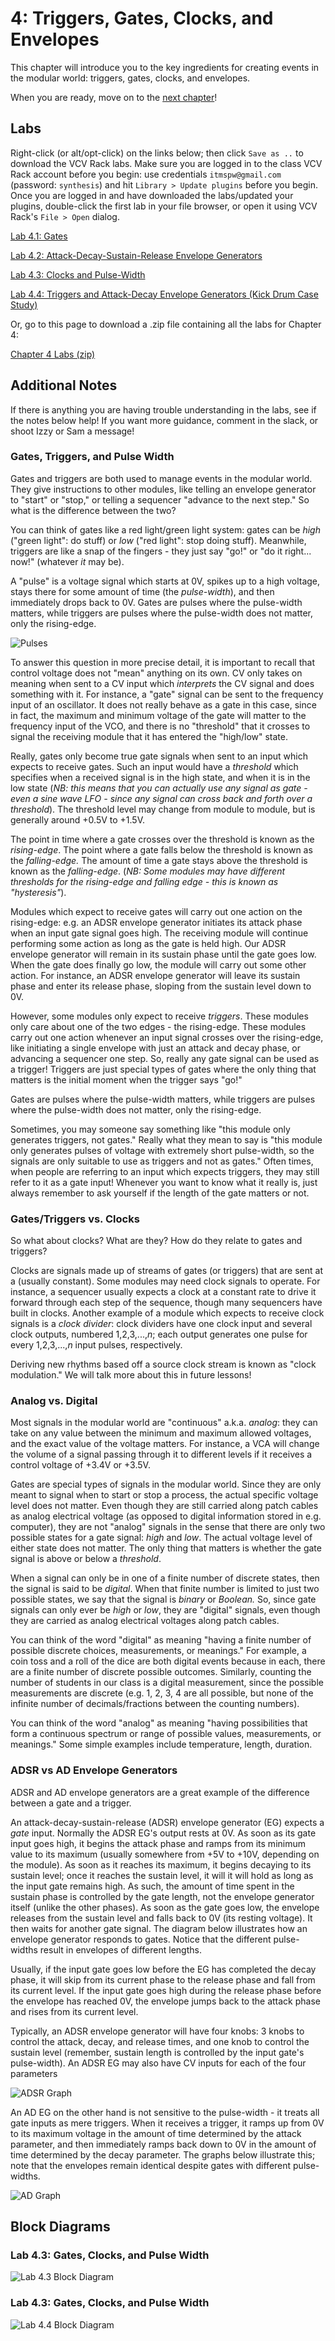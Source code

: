 

# 4: Triggers, Gates, Clocks, and Envelopes

This chapter will introduce you to the key ingredients for creating events in the modular world: triggers, gates, clocks, and envelopes. 

When you are ready, move on to the [next chapter](../Chapter-05/chapter05.md)!

## Labs

Right-click (or alt/opt-click) on the links below; then click `Save as ..` to download the VCV Rack labs.  Make sure you are logged in to the class VCV Rack account before you begin: use credentials `itmspw@gmail.com` (password: `synthesis`) and hit `Library > Update plugins` before you begin.  Once you are logged in and have downloaded the labs/updated your plugins, double-click the first lab in your file browser, or open it using VCV Rack's `File > Open` dialog.  

[Lab 4.1: Gates](https://raw.githubusercontent.com/signal-flux/SFxPW-Intro-to-Modular-Synthesis/master/Chapter-04/patches/lab_4_1_annotated.vcv)

[Lab 4.2: Attack-Decay-Sustain-Release Envelope Generators](https://raw.githubusercontent.com/signal-flux/SFxPW-Intro-to-Modular-Synthesis/master/Chapter-04/patches/lab_4_2_annotated.vcv)

[Lab 4.3: Clocks and Pulse-Width](https://raw.githubusercontent.com/signal-flux/SFxPW-Intro-to-Modular-Synthesis/master/Chapter-04/patches/lab_4_3_annotated.vcv)

[Lab 4.4: Triggers and Attack-Decay Envelope Generators (Kick Drum Case Study)](https://raw.githubusercontent.com/signal-flux/SFxPW-Intro-to-Modular-Synthesis/master/Chapter-04/patches/lab_4_4_annotated.vcv)

Or, go to this page to download a .zip file containing all the labs for Chapter 4:

[Chapter 4 Labs (zip)](./patches/ch04_vcv_labs.zip)

## Additional Notes

If there is anything you are having trouble understanding in the labs, see if the notes below help! If you want more guidance, comment in the slack, or shoot Izzy or Sam a message!

### Gates, Triggers, and Pulse Width

Gates and triggers are both used to manage events in the modular world.  They give instructions to other modules, like telling an envelope generator to "start" or "stop," or telling a sequencer "advance to the next step."  So what is the difference between the two?  

You can think of gates like a red light/green light system: gates can be *high* ("green light": do stuff) or *low* ("red light": stop doing stuff).  Meanwhile, triggers are like a snap of the fingers - they just say "go!" or "do it right... now!" (whatever *it* may be).  

A "pulse" is a voltage signal which starts at 0V, spikes up to a high voltage, stays there for some amount of time (the *pulse-width*), and then immediately drops back to 0V.  Gates are pulses where the pulse-width matters, while triggers are pulses where the pulse-width does not matter, only the rising-edge.

![Pulses](./images/graph_gates.png)

To answer this question in more precise detail, it is important to recall that control voltage does not "mean" anything on its own.  CV only takes on meaning when sent to a CV input which *interprets* the CV signal and does something with it.  For instance, a "gate" signal can be sent to the frequency input of an oscillator.  It does not really behave as a gate in this case, since in fact, the maximum and minimum voltage of the gate will matter to the frequency input of the VCO, and there is no "threshold" that it crosses to signal the receiving module that it has entered the "high/low" state. 

Really, gates only become true gate signals when sent to an input which expects to receive gates.  Such an input would have a *threshold* which specifies when a received signal is in the high state, and when it is in the low state (*NB: this means that you can actually use any signal as gate - even a sine wave LFO - since any signal can cross back and forth over a threshold*).  The threshold level may change from module to module, but is generally around +0.5V to +1.5V.

The point in time where a gate crosses over the threshold is known as the *rising-edge*.  The point where a gate falls below the threshold is known as the *falling-edge.* The amount of time a gate stays above the threshold is known as the *falling-edge*.  (*NB: Some modules may have different thresholds for the rising-edge and falling edge - this is known as "hysteresis"*).

Modules which expect to receive gates will carry out one action on the rising-edge: e.g. an ADSR envelope generator initiates its attack phase when an input gate signal goes high.  The receiving module will continue performing some action as long as the gate is held high.  Our ADSR envelope generator will remain in its sustain phase until the gate goes low.  When the gate does finally go low, the module will carry out some other action.  For instance, an ADSR envelope generator will leave its sustain phase and enter its release phase, sloping from the sustain level down to 0V.  

However, some modules only expect to receive *triggers*. These modules only care about one of the two edges - the rising-edge.  These modules carry out one action whenever an input signal crosses over the rising-edge, like initiating a single envelope with just an attack and decay phase, or advancing a sequencer one step.  So, really any gate signal can be used as a trigger!  Triggers are just special types of gates where the only thing that matters is the initial moment when the trigger says "go!"

Gates are pulses where the pulse-width matters, while triggers are pulses where the pulse-width does not matter, only the rising-edge.

Sometimes, you may someone say something like "this module only generates triggers, not gates."  Really what they mean to say is "this module only generates pulses of voltage with extremely short pulse-width, so the signals are only suitable to use as triggers and not as gates." Often times, when people are referring to an input which expects triggers, they may still refer to it as a gate input!  Whenever you want to know what it really is, just always remember to ask yourself if the length of the gate matters or not. 

### Gates/Triggers vs. Clocks

So what about clocks?  What are they? How do they relate to gates and triggers?

Clocks are signals made up of streams of gates (or triggers) that are sent at a (usually constant).  Some modules may need clock signals to operate. For instance, a sequencer usually expects a clock at a constant rate to drive it forward through each step of the sequence, though many sequencers have built in clocks.  Another example of a module which expects to receive clock signals is a *clock divider*: clock dividers have one clock input and several clock outputs, numbered 1,2,3,...,*n*; each output generates one pulse for every 1,2,3,...,*n* input pulses, respectively.

Deriving new rhythms based off a source clock stream is known as "clock modulation."  We will talk more about this in future lessons!

### Analog vs. Digital

Most signals in the modular world are "continuous" a.k.a. *analog*: they can take on any value between the minimum and maximum allowed voltages, and the exact value of the voltage matters.  For instance, a VCA will change the volume of a signal passing through it to different levels if it receives a control voltage of +3.4V or +3.5V.

Gates are special types of signals in the modular world. Since they are only meant to signal when to start or stop a process, the actual specific voltage level does not matter.  Even though they are still carried along patch cables as analog electrical voltage (as opposed to digital information stored in e.g. computer), they are not "analog" signals in the sense that there are only two possible states for a gate signal: *high* and *low*.  The actual voltage level of either state does not matter.  The only thing that matters is whether the gate signal is above or below a *threshold*.  

When a signal can only be in one of a finite number of discrete states, then the signal is said to be *digital*.  When that finite number is limited to just two possible states, we say that the signal is *binary* or *Boolean.*  So, since gate signals can only ever be *high* or *low*, they are "digital" signals, even though they are carried as analog electrical voltages along patch cables. 

You can think of the word "digital" as meaning "having a finite number of possible discrete choices, measurements, or meanings."  For example, a coin toss and a roll of the dice are both digital events because in each, there are a finite number of discrete possible outcomes.  Similarly, counting the number of students in our class is a digital measurement, since the possible measurements are discrete (e.g. 1, 2, 3, 4 are all possible, but none of the infinite number of decimals/fractions between the counting numbers).

You can think of the word "analog" as meaning "having possibilities that form a continuous spectrum or range of possible values, measurements, or meanings." Some simple examples include temperature, length, duration.

### ADSR vs AD Envelope Generators

ADSR and AD envelope generators are a great example of the difference between a gate and a trigger.

An attack-decay-sustain-release (ADSR) envelope generator (EG) expects a *gate* input.  Normally the ADSR EG's output rests at 0V.  As soon as its gate input goes high, it begins the attack phase and ramps from its minimum value to its maximum (usually somewhere from +5V to +10V, depending on the module).  As soon as it reaches its maximum, it begins decaying to its sustain level; once it reaches the sustain level, it will it will hold as long as the input gate remains high.  As such, the amount of time spent in the sustain phase is controlled by the gate length, not the envelope generator itself (unlike the other phases).  As soon as the gate goes low, the envelope releases from the sustain level and falls back to 0V (its resting voltage).  It then waits for another gate signal.  The diagram below illustrates how an envelope generator responds to gates.  Notice that the different pulse-widths result in envelopes of different lengths.

Usually, if the input gate goes low before the EG has completed the decay phase, it will skip from its current phase to the release phase and fall from its current level.  If the input gate goes high during the release phase before the envelope has reached 0V, the envelope jumps back to the attack phase and rises from its current level.

Typically, an ADSR envelope generator will have four knobs: 3 knobs to control the attack, decay, and release times, and one knob to control the sustain level (remember, sustain length is controlled by the input gate's pulse-width).  An ADSR EG may also have CV inputs for each of the four parameters

![ADSR Graph](./images/graph_adsr.png)

An AD EG on the other hand is not sensitive to the pulse-width - it treats all gate inputs as mere triggers.  When it receives a trigger, it ramps up from 0V to its maximum voltage in the amount of time determined by the attack parameter, and then immediately ramps back down to 0V in the amount of time determined by the decay parameter.  The graphs below illustrate this; note that the envelopes remain identical despite gates with different pulse-widths.

![AD Graph](./images/graph_ad.png)



## Block Diagrams

### Lab 4.3: Gates, Clocks, and Pulse Width

![Lab 4.3 Block Diagram](./images/block_diagrams_lab_4_3.png)





### Lab 4.3: Gates, Clocks, and Pulse Width

![Lab 4.4 Block Diagram](./images/block_diagrams_lab_4_4.png)


